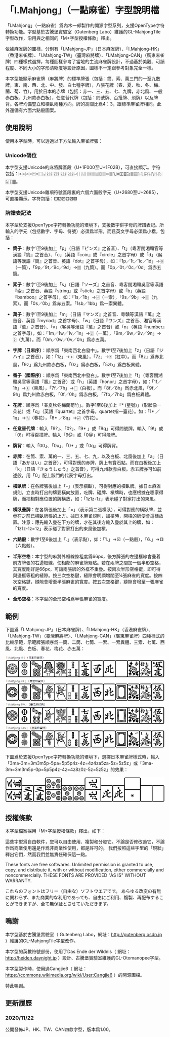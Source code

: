 # 「I.Mahjong」（一點麻雀）字型說明檔

「I.Mahjong」（一點麻雀）爲內木一郎製作的開源字型系列，支援OpenType字符轉換功能。字型基於古騰堡實驗室（Gutenberg Labo）維護的GL-MahjongTile字型改作，沿用與之相同的「M+字型授權條款」釋出。

依據麻雀牌的圖樣，分別有「I.Mahjong-JP」（日本麻雀牌）、「I.Mahjong-HK」（香港麻雀牌）、「I.Mahjong-TW」（臺灣麻將牌）、「I.Mahjong-CAN」（廣東麻雀牌）四種樣式選擇，每種圖樣參考了當地的主流麻雀牌設計，不過基於美觀、可讀程度、不同大小的字形清晰度等設計原因，圖樣不一定跟參考對象完全一樣。

本字型能顯示麻雀牌（麻將牌）的標準牌張（包括：筒、索、萬三門的一至九數牌，東、南、西、北、中、發、白七種字牌），八張花牌（春、夏、秋、冬、梅、蘭、菊、竹），用於日本的赤牌（包括：赤一、三、五、七、九牌，赤北風、一般赤白板、九州款赤白板），任意替代牌（包括：問號牌、百搭牌、飛牌）以及牌背。各牌均備豎立和橫臥兩種方向。牌的高闊比爲4：3，跟標準麻雀牌相同。此外還備有六面六點骰圖案。

## 使用說明

使用本字型時，可以透過以下方法輸入麻雀牌張：

### Unicode碼位

本字型支援Unicode的麻將牌區段（U+1F000至U+1F02B），可直接顯示。字符包括：🀀🀁🀂🀃🀄🀅🀆🀇🀈🀉🀊🀋🀌🀍🀎🀏🀐🀑🀒🀓🀔🀕🀖🀗🀘🀙🀚🀛🀜🀝🀞🀟🀠🀡🀢🀣🀤🀥🀦🀧🀨🀩🀪🀫。

本字型支援Unicode雜項符號區段裏的六個六面骰字元（U+2680至U+2685），可直接顯示。字符包括：⚀⚁⚂⚃⚄⚅

### 牌譜表記法

本字型於支援OpenType字符轉換功能的環境下，支援數字併字母的牌譜表記。所輸入的字元（包括數字、字母、符號）必須爲半形，而且英文字母必須爲小楷，包括：

* **筒子**：數字1至9後加上「p」（日語『ピンズ』之首音）、「t」（粵客閩湘贛官等漢語『筒』之首音）、「c」（英語『coin』或『circle』之首字母）或「d」（吳語等漢語『筒』之首音、英語『dot』之首字母），如：「1p／1t／1c／1d」→🀙（一筒），「9p／9t／9c／9d」→🀡（九筒）。而「0p／0t／0c／0d」爲赤五筒。

* **索子**：數字1至9後加上「s」（日語『ソーズ』之首音、粵客閩湘贛吳官等漢語『索』之首音、英語『string』或『stick』之首字母）或「b」（英語『bamboo』之首字母），如：「1s／1b」→🀐（一索），「9s／9b」→🀘（九索）。而「0s／0b」爲赤五索。「1sb／1bb」爲一索異體。

* **萬子**：數字1至9後加上「m」（日語『マンズ』之首音、粵贛等漢語『萬』之首音、英語『myriad』之首字母）、「w」（日語『ワンズ』之首音、湘官等漢語『萬』之首音）、「v」（客吳等漢語『萬』之首音）或「n」（英語『number』之首字母），如：「1m／1w／1v／1n」→🀇（一萬），「9m／9w／9v／9n」→🀏（九萬）。而「0m／0w／0v／0n」爲赤五萬。

* **字牌（日麻序）**：順序爲「東南西北白發中」。數字1至7後加上「z」（日語『ジハイ』之首音），如：「1z」→🀀（東風），「7z」→🀄（紅中）。而「8z」爲赤北風，「9z」爲九州款赤白板，「0z」爲赤白板，「5zb」爲白板異體。

* **番子（國際序）**：順序爲「東南西北中發白」。數字1至7後加上「f」（粵客閩湘贛吳官等漢語『番』之首音）或「h」（英語『honor』之首字母），如：「1f／1h」→🀀（東風），「7f／7h」→🀆（白板）。而「8f／8h」爲赤北風，「9f／9h」爲九州款赤白板，「0f／0h」爲赤白板，「7fb／7hb」爲白板異體。

* **花牌**：順序爲「春夏秋冬梅蘭菊竹」。數字1至8後加上「* (星號)」（形狀像一朵花）或「q」（英語『quartet』之首字母，quartet指一臺花）。如：「1* ／1q」→🀦（春花），「8* ／8q」→🀤（竹花）。

* **任意替代牌**：輸入「9?」、「0?」、「9* 」或「9q」可得問號牌。輸入「9!」或「0!」可得百搭牌。輸入「9@」或「0@」可得飛牌。

* **牌背**：輸入「00」、「0u」、「0* 」或「0q」可得牌背。

* **赤牌**：在筒、索、萬的一、三、五、七、九，以及白板、北風後加上「a」（日語『あかはい』之首音），可得對應的赤牌，牌上有寶石點。而在白板後加上「k」（日語『きゅうしゅう』之首音），可得九州款赤白板。赤五牌亦可如前述般，用「0」配上該門的代表字母打出。

* **橫臥牌**：在各牌張後加上「-」（表示橫臥），可得對應的橫臥牌。據日本麻雀規則，立直時打出的牌要橫向放置，吃牌、碰牌、槓牌時，也應根據在哪家得牌，而把相對應位置的牌橫放，如：「1z1z-1z」表示碰了對家打出的東風。

* **橫臥疊牌**：在各牌張後加上「=」（表示第二張橫臥），可得對應的橫臥牌，並疊在之前已橫臥牌張的上方。據日本麻雀規則，加槓時，開槓的牌便會這樣放置。注意：應先輸入疊在下方的牌，才在其後方輸入疊於其上的牌，如：「1z1z-1z=1z」表示碰了對家打出的東風後加槓。

* **六點骰**：數字1至6後加上「.」（表示點），如：「1.」→⚀（一點骰），「6.」→⚅（六點骰）。

* **半形空格**：本字型的麻將外框線條粗度爲66px，後方牌張的左邊框線會疊着前方牌張的右邊框線，使相鄰的麻雀牌緊貼。若在兩牌之間加一個半形空格，其寬度剛好是66px，可讓兩張牌的外框不重疊。按兩次半形空格鍵，即可得與邊框等粗的縫隙。按三次空格鍵，縫隙會明顯增闊至¼張麻雀的寬度。按四次空格鍵，縫隙會增至半張麻雀的寬度。按五次空格鍵，縫隙會增至一張麻雀的寬度。

* **全形空格**：本字型的全形空格爲半張麻雀的寬度。

## 範例

下圖爲「I.Mahjong-JP」（日本麻雀牌）、「I.Mahjong-HK」（香港麻雀牌）、「I.Mahjong-TW」（臺灣麻將牌）、「I.Mahjong-CAN」（廣東麻雀牌）四種樣式的比較示範，示範牌張順序爲一筒、二筒、七筒、一索、一索異體、三索、七萬、西風、北風、白板、春花、梅花、赤五萬：

![image](/pic/compare.png)

下圖爲於支援OpenType字符轉換功能的環境下，選擇日本麻雀牌樣式時，輸入「3ma-3m=3m3m5p-5pa=5p5p4z-4z=4z4za5za-5z=5z5z」或「3ma-3m=3m3m5p-0p=5p5p4z-4z=4z8z0z-5z=5z5z」的效果：

![image](/pic/eg.png)

## 授權條款

本字型檔案採用「M+字型授權條款」釋出。如下：

這些字型爲自由軟件，您可以自由使用、複製和分發它。不論是否修改過它，不論作爲商業使用還是作爲非商業性使用，都是許可的。
我們按照這些字型的「現狀」釋出它們，然而我們並無責任確保這一點。

These fonts are free softwares.
Unlimited permission is granted to use, copy, and distribute it, with or without modification, either commercially and noncommercially.
THESE FONTS ARE PROVIDED "AS IS" WITHOUT WARRANTY.

これらのフォントはフリー（自由な）ソフトウエアです。
あらゆる改変の有無に関わらず、また商業的な利用であっても、自由にご利用、複製、再配布することができますが、全て無保証とさせていただきます。

## 鳴謝

本字型基於古騰堡實驗室（ Gutenberg Labo，網址：http://gutenberg.osdn.jp ）維護的GL-MahjongTile字型改作。

本字型的英數符號部份，使用了Das Ende der Wildnis（ 網址：http://heiden.daynight.jp ）設計、古騰堡實驗室維護的GL-Otomanopee字型。

本字型製作時，使用過Cangjie6（ 網址：https://commons.wikimedia.org/wiki/User:Cangjie6 ）的開源圖檔。

特此鳴謝。

## 更新履歷

### 2020/11/22
公開發佈JP、HK、TW、CAN四款字型，版本爲1.00。
